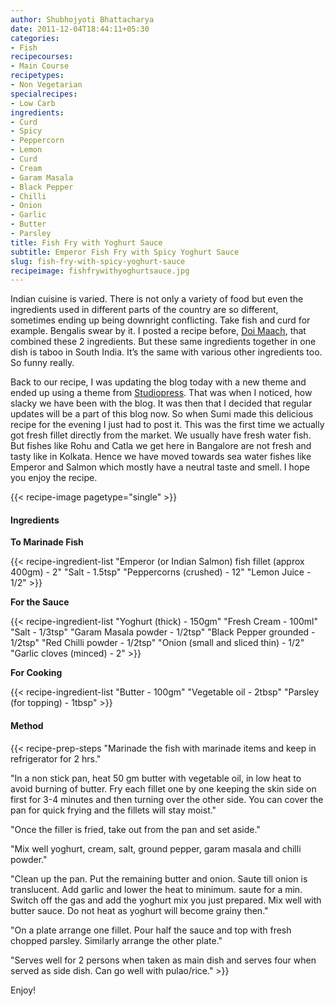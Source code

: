 ```yaml
---
author: Shubhojyoti Bhattacharya
date: 2011-12-04T18:44:11+05:30
categories:
- Fish
recipecourses:
- Main Course
recipetypes:
- Non Vegetarian
specialrecipes:
- Low Carb
ingredients:
- Curd
- Spicy
- Peppercorn
- Lemon
- Curd
- Cream
- Garam Masala
- Black Pepper
- Chilli
- Onion
- Garlic
- Butter
- Parsley
title: Fish Fry with Yoghurt Sauce
subtitle: Emperor Fish Fry with Spicy Yoghurt Sauce
slug: fish-fry-with-spicy-yoghurt-sauce
recipeimage: fishfrywithyoghurtsauce.jpg
---
```


Indian cuisine is varied. There is not only a variety of food but even the ingredients used in different parts of the country are so different, sometimes ending up being downright conflicting. Take fish and curd for example. Bengalis swear by it. I posted a recipe before, [Doi Maach](/recipe/doi-maach-fish-curry-curd/), that combined these 2 ingredients. But these same ingredients together in one dish is taboo in South India. It’s the same with various other ingredients too. So funny really.

Back to our recipe, I was updating the blog today with a new theme and ended up using a theme from [Studiopress](http://studiopress.com). That was when I noticed, how slacky we have been with the blog. It was then that I decided that regular updates will be a part of this blog now. So when Sumi made this delicious recipe for the evening I just had to post it. This was the first time we actually got fresh fillet directly from the market. We usually have fresh water fish. But fishes like Rohu and Catla we get here in Bangalore are not fresh and tasty like in Kolkata. Hence we have moved towards sea water fishes like Emperor and Salmon which mostly have a neutral taste and smell. I hope you enjoy the recipe.

{{< recipe-image pagetype="single" >}}

#### Ingredients

**To Marinade Fish**

{{< recipe-ingredient-list
"Emperor (or Indian Salmon) fish fillet (approx 400gm) - 2"
"Salt - 1.5tsp"
"Peppercorns (crushed) - 12"
"Lemon Juice - 1/2" >}}

**For the Sauce**

{{< recipe-ingredient-list
"Yoghurt (thick) - 150gm"
"Fresh Cream - 100ml"
"Salt - 1/3tsp"
"Garam Masala powder - 1/2tsp"
"Black Pepper grounded - 1/2tsp"
"Red Chilli powder - 1/2tsp"
"Onion (small and sliced thin) - 1/2"
"Garlic cloves (minced) - 2" >}}

**For Cooking**

{{< recipe-ingredient-list
"Butter - 100gm"
"Vegetable oil - 2tbsp"
"Parsley (for topping) - 1tbsp" >}}

#### Method

{{< recipe-prep-steps
"Marinade the fish with marinade items and keep in refrigerator for 2 hrs."

"In a non stick pan, heat 50 gm butter with vegetable oil, in low heat to avoid burning of butter. Fry each fillet one by one keeping the skin side on first for 3-4 minutes and then turning over the other side. You can cover the pan for quick frying and the fillets will stay moist."

"Once the filler is fried, take out from the pan and set aside."

"Mix well yoghurt, cream, salt, ground pepper, garam masala and chilli powder."

"Clean up the pan. Put the remaining butter and onion. Saute till onion is translucent. Add garlic and lower the heat to minimum. saute for a min. Switch off the gas and add the yoghurt mix you just prepared. Mix well with butter sauce. Do not heat as yoghurt will become grainy then."

"On a plate arrange one fillet. Pour half the sauce and top with fresh chopped parsley. Similarly arrange the other plate."

"Serves well for 2 persons when taken as main dish and serves four when served as side dish. Can go well with pulao/rice." >}}

Enjoy!

